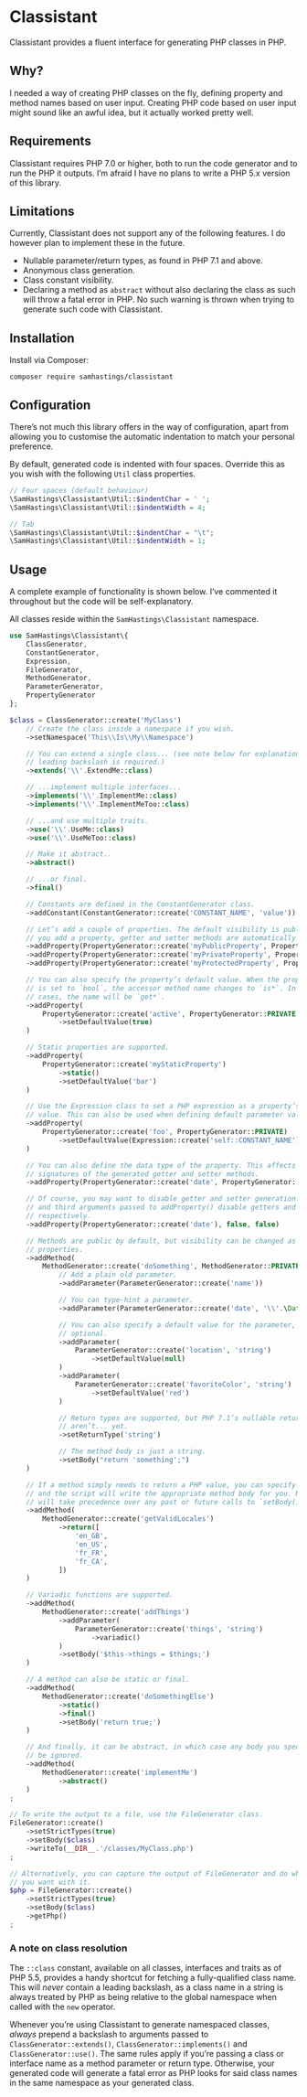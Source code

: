 # Classistant

Classistant provides a fluent interface for generating PHP classes in PHP.

## Why?

I needed a way of creating PHP classes on the fly, defining property and method names based on user input. Creating PHP code based on user input might sound like an awful idea, but it actually worked pretty well.

## Requirements

Classistant requires PHP 7.0 or higher, both to run the code generator and to run the PHP it outputs. I’m afraid I have no plans to write a PHP 5.x version of this library.

## Limitations

Currently, Classistant does not support any of the following features. I do however plan to implement these in the future.

- Nullable parameter/return types, as found in PHP 7.1 and above.
- Anonymous class generation.
- Class constant visibility.
- Declaring a method as `abstract` without also declaring the class as such will throw a fatal error in PHP. No such warning is thrown when trying to generate such code with Classistant.

## Installation

Install via Composer:

```
composer require samhastings/classistant
```

## Configuration

There’s not much this library offers in the way of configuration, apart from allowing you to customise the automatic indentation to match your personal preference.

By default, generated code is indented with four spaces. Override this as you wish with the following `Util` class properties.

```php
// Four spaces (default behaviour)
\SamHastings\Classistant\Util::$indentChar = ' ';
\SamHastings\Classistant\Util::$indentWidth = 4;

// Tab
\SamHastings\Classistant\Util::$indentChar = "\t";
\SamHastings\Classistant\Util::$indentWidth = 1;
```

## Usage

A complete example of functionality is shown below. I’ve commented it throughout but the code will be self-explanatory.

All classes reside within the `SamHastings\Classistant` namespace.

```php
use SamHastings\Classistant\{
    ClassGenerator,
    ConstantGenerator,
    Expression,
    FileGenerator,
    MethodGenerator,
    ParameterGenerator,
    PropertyGenerator
};

$class = ClassGenerator::create('MyClass')
    // Create the class inside a namespace if you wish.
    ->setNamespace('This\\Is\\My\\Namespace')

    // You can extend a single class... (see note below for explanation of why the
    // leading backslash is required.)
    ->extends('\\'.ExtendMe::class)

    // ...implement multiple interfaces...
    ->implements('\\'.ImplementMe::class)
    ->implements('\\'.ImplementMeToo::class)

    // ...and use multiple traits.
    ->use('\\'.UseMe::class)
    ->use('\\'.UseMeToo::class)

    // Make it abstract..
    ->abstract()

    // ...or final.
    ->final()

    // Constants are defined in the ConstantGenerator class.
    ->addConstant(ConstantGenerator::create('CONSTANT_NAME', 'value'))

    // Let’s add a couple of properties. The default visibility is public. When
    // you add a property, getter and setter methods are automatically generated.
    ->addProperty(PropertyGenerator::create('myPublicProperty', PropertyGenerator::PUBLIC))
    ->addProperty(PropertyGenerator::create('myPrivateProperty', PropertyGenerator::PRIVATE))
    ->addProperty(PropertyGenerator::create('myProtectedProperty', PropertyGenerator::PROTECTED))

    // You can also specify the property’s default value. When the property’s type
    // is set to `bool`, the accessor method name changes to `is*`. In all other
    // cases, the name will be `get*`.
    ->addProperty(
        PropertyGenerator::create('active', PropertyGenerator::PRIVATE, 'bool')
            ->setDefaultValue(true)
    )

    // Static properties are supported.
    ->addProperty(
        PropertyGenerator::create('myStaticProperty')
            ->static()
            ->setDefaultValue('bar')
    )

    // Use the Expression class to set a PHP expression as a property’s default
    // value. This can also be used when defining default parameter values.
    ->addProperty(
        PropertyGenerator::create('foo', PropertyGenerator::PRIVATE)
            ->setDefaultValue(Expression::create('self::CONSTANT_NAME'))
    )

    // You can also define the data type of the property. This affects the method
    // signatures of the generated getter and setter methods.
    ->addProperty(PropertyGenerator::create('date', PropertyGenerator::PRIVATE, '\\'.\DateTime::class))

    // Of course, you may want to disable getter and setter generation. The second
    // and third arguments passed to addProperty() disable getters and setters,
    // respectively.
    ->addProperty(PropertyGenerator::create('date'), false, false)

    // Methods are public by default, but visibility can be changed as with
    // properties.
    ->addMethod(
        MethodGenerator::create('doSomething', MethodGenerator::PRIVATE)
            // Add a plain old parameter.
            ->addParameter(ParameterGenerator::create('name'))

            // You can type-hint a parameter.
            ->addParameter(ParameterGenerator::create('date', '\\'.\DateTime::class))

            // You can also specify a default value for the parameter, making it
            // optional.
            ->addParameter(
                ParameterGenerator::create('location', 'string')
                    ->setDefaultValue(null)
            )
            ->addParameter(
                ParameterGenerator::create('favoriteColor', 'string')
                    ->setDefaultValue('red')
            )

            // Return types are supported, but PHP 7.1’s nullable return types
            // aren’t... yet.
            ->setReturnType('string')

            // The method body is just a string.
            ->setBody("return 'something';")
    )

    // If a method simply needs to return a PHP value, you can specify the value
    // and the script will write the appropriate method body for you. Note, this
    // will take precedence over any past or future calls to `setBody()`.
    ->addMethod(
        MethodGenerator::create('getValidLocales')
            ->return([
                'en_GB',
                'en_US',
                'fr_FR',
                'fr_CA',
            ])
    )

    // Variadic functions are supported.
    ->addMethod(
        MethodGenerator::create('addThings')
            ->addParameter(
                ParameterGenerator::create('things', 'string')
                    ->variadic()
            )
            ->setBody('$this->things = $things;')
    )

    // A method can also be static or final.
    ->addMethod(
        MethodGenerator::create('doSomethingElse')
            ->static()
            ->final()
            ->setBody('return true;')
    )

    // And finally, it can be abstract, in which case any body you specify will
    // be ignored.
    ->addMethod(
        MethodGenerator::create('implementMe')
            ->abstract()
    )
;

// To write the output to a file, use the FileGenerator class.
FileGenerator::create()
    ->setStrictTypes(true)
    ->setBody($class)
    ->writeTo(__DIR__.'/classes/MyClass.php')
;

// Alternatively, you can capture the output of FileGenerator and do whatever
// you want with it.
$php = FileGenerator::create()
    ->setStrictTypes(true)
    ->setBody($class)
    ->getPhp()
;
```

### A note on class resolution

The `::class` constant, available on all classes, interfaces and traits as of PHP 5.5, provides a handy shortcut for fetching a fully-qualified class name. This will *never* contain a leading backslash, as a class name in a string is always treated by PHP as being relative to the global namespace when called with the `new` operator.

Whenever you’re using Classistant to generate namespaced classes, *always* prepend a backslash to arguments passed to `ClassGenerator::extends()`, `ClassGenerator::implements()` and `ClassGenerator::use()`. The same rules apply if you’re passing a class or interface name as a method parameter or return type. Otherwise, your generated code will generate a fatal error as PHP looks for said class names in the same namespace as your generated class.
